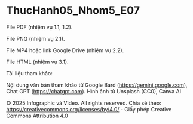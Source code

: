 # ThucHanh05_Nhom5_E07

File PDF (nhiệm vụ 1.1, 1.2).

File PNG (nhiệm vụ 2.1).

File MP4 hoặc link Google Drive (nhiệm vụ 2.2).

File HTML (nhiệm vụ 3.1).

Tài liệu tham khảo:

Nội dung văn bản tham khảo từ Google Bard (https://gemini.google.com), Chat GPT (https://chatgpt.com). 
Hình ảnh từ Unsplash (CC0), Canva AI

© 2025 Infographic và Video. All rights reserved.
     Chia sẻ theo: https://creativecommons.org/licenses/by/4.0/  -
Giấy phép Creative Commons Attribution 4.0
